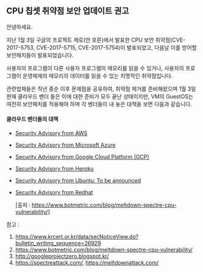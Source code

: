 ## CPU 칩셋 취약점 보안 업데이트 권고

안녕하세요. 

지난 1월 3일 구글의 프로젝트 제로(얀 호른)에서 발표한 CPU 보안 취약점(CVE-2017-5753, CVE-2017-5715, CVE-2017-5754)이 발표되었고, 다음날 이를 방어할 보안패치들이 발표되었습니다. 

사용자의 프로그램이 다른 사용자 프로그램의 메모리를 읽을 수 있거나, 사용자의 프로그램이 운영체제의 메모리의 데이터를 읽을 수 있는 치명적인 취약점입니다. 

관련업체들은 작년 중순 이후 문제점을 공유하여, 취약점 제거를 준비해왔으며 1월 3일 현재 클라우드 벤더 들은 이에 대한 준비가 모두 끝난 상태이지만, VM의 GuestOS는 여전히 보안패치를 적용해야 하며 각 벤더들이 내 놓은 대책을 보면 다음과 같습니다. 



#### 클라우드 벤더들의 대책

- [Security Advisory from AWS](https://aws.amazon.com/security/security-bulletins/AWS-2018-013/)

- [Security Advisory from  Microsoft Azure](https://portal.msrc.microsoft.com/en-US/security-guidance/advisory/ADV180002)

- [Security Advisory from Google Cloud Platform (GCP)](https://cloud.google.com/compute/docs/security-bulletins)

- [Security Advisory from Heroku](https://blog.heroku.com/meltdown-and-spectre-security-update)

- [Security Advisory from Ubuntu: To be announced](https://wiki.ubuntu.com/SecurityTeam/KnowledgeBase/SpectreAndMeltdown) 

- [Security Advisory from Redhat](https://access.redhat.com/security/vulnerabilities/speculativeexecution)

   [출처 : https://www.botmetric.com/blog/meltdown-spectre-cpu-vulnerability/]






참고 : 

1. https://www.krcert.or.kr/data/secNoticeView.do?bulletin_writing_sequence=26929
2. https://www.botmetric.com/blog/meltdown-spectre-cpu-vulnerability/
3. http://googleprojectzero.blogspot.kr/
4. https://spectreattack.com/, https://meltdownattack.com/

